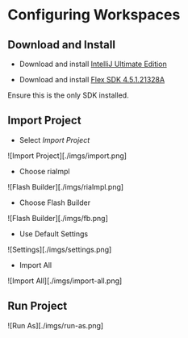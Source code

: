 # Configuring Workspaces

## Download and Install

- Download and install [IntelliJ Ultimate Edition](https://www.jetbrains.com/idea/download/)

- Download and install [Flex SDK 4.5.1.21328A](http://blogs.adobe.com/flex/files/2012/05/FlexLicense.swf?build=4.5.1.21328A&pkgtype=1)

Ensure this is the only SDK installed.

## Import Project

- Select *Import Project*

![Import Project][./imgs/import.png]

- Choose riaImpl

![Flash Builder][./imgs/riaImpl.png]

- Choose Flash Builder

![Flash Builder][./imgs/fb.png]

- Use Default Settings

![Settings][./imgs/settings.png]

- Import All

![Import All][./imgs/import-all.png]

## Run Project

![Run As][./imgs/run-as.png]
